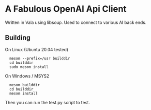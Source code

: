 # A Fabulous OpenAI Api Client

Written in Vala using libsoup. Used to connect to various AI back ends. 

## Building

On Linux (Ubuntu 20.04 tested)
```
  meson --prefix=/usr builddir
  cd builddir
  sudo meson install
```

On Windows / MSYS2
```
  meson builddir
  cd builddir
  meson install
```

Then you can run the test.py script to test.
